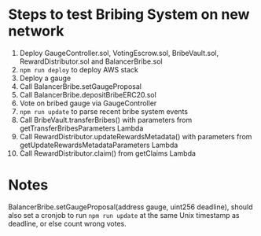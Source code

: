 # Steps to test Bribing System on new network

1. Deploy GaugeController.sol, VotingEscrow.sol, BribeVault.sol, RewardDistributor.sol and BalancerBribe.sol
2. `npm run deploy` to deploy AWS stack
2. Deploy a gauge
3. Call BalancerBribe.setGaugeProposal
4. Call BalancerBribe.depositBribeERC20.sol
5. Vote on bribed gauge via GaugeController
6. `npm run update` to parse recent bribe system events
7. Call BribeVault.transferBribes() with parameters from getTransferBribesParameters Lambda
8. Call RewardDistributor.updateRewardsMetadata() with parameters from getUpdateRewardsMetadataParameters Lambda
9. Call RewardDistributor.claim() from getClaims Lambda

# Notes

BalancerBribe.setGaugeProposal(address gauge, uint256 deadline), should also set a cronjob to run `npm run update` at the same Unix timestamp as deadline, or else count wrong votes.

